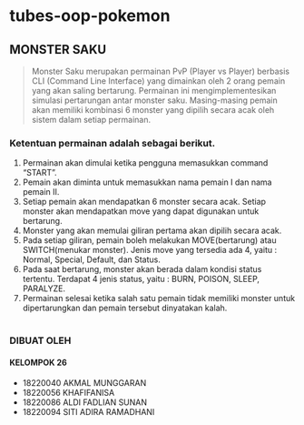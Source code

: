 # tubes-oop-pokemon
## MONSTER SAKU
> Monster Saku merupakan permainan PvP (Player vs Player) berbasis CLI (Command Line Interface) yang dimainkan oleh 2 orang pemain yang akan saling bertarung. Permainan ini mengimplementesikan simulasi pertarungan antar monster saku. Masing-masing pemain akan memiliki kombinasi 6 monster yang dipilih secara acak oleh sistem dalam setiap permainan.

### Ketentuan permainan adalah sebagai berikut.
1. Permainan akan dimulai ketika pengguna memasukkan command “START”.
2. Pemain akan diminta untuk memasukkan nama pemain I dan nama pemain II.
3. Setiap pemain akan mendapatkan 6 monster secara acak. Setiap monster akan mendapatkan move yang dapat digunakan untuk bertarung.
4. Monster yang akan memulai giliran pertama akan dipilih secara acak.
5. Pada setiap giliran, pemain boleh melakukan MOVE(bertarung) atau SWITCH(menukar monster). Jenis move yang tersedia ada 4, yaitu : Normal, Special, Default, dan Status.
6. Pada saat bertarung, monster akan berada dalam kondisi status tertentu. Terdapat 4 jenis status, yaitu : BURN, POISON, SLEEP, PARALYZE.
7. Permainan selesai ketika salah satu pemain tidak memiliki monster untuk dipertarungkan dan pemain tersebut dinyatakan kalah.

#
### DIBUAT OLEH
#### KELOMPOK 26
- 18220040 AKMAL MUNGGARAN
- 18220056 KHAFIFANISA
- 18220086 ALDI FADLIAN SUNAN
- 18220094 SITI ADIRA RAMADHANI
